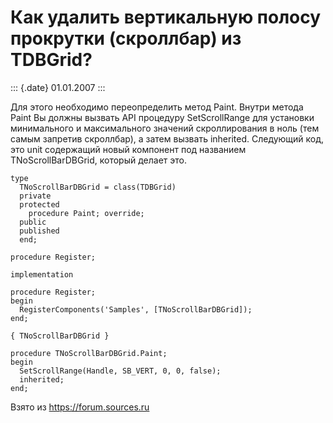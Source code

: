 Как удалить вертикальную полосу прокрутки (скроллбар) из TDBGrid?
=================================================================

::: {.date}
01.01.2007
:::

Для этого необходимо переопределить метод Paint. Внутри метода Paint Вы
должны вызвать API процедуру SetScrollRange для установки минимального и
максимального значений скроллирования в ноль (тем самым запретив
скроллбар), а затем вызвать inherited. Следующий код, это unit
содержащий новый компонент под названием TNoScrollBarDBGrid, который
делает это.

    type 
      TNoScrollBarDBGrid = class(TDBGrid) 
      private 
      protected 
        procedure Paint; override; 
      public 
      published 
      end; 
     
    procedure Register; 
     
    implementation 
     
    procedure Register; 
    begin 
      RegisterComponents('Samples', [TNoScrollBarDBGrid]); 
    end; 
     
    { TNoScrollBarDBGrid } 
     
    procedure TNoScrollBarDBGrid.Paint; 
    begin 
      SetScrollRange(Handle, SB_VERT, 0, 0, false); 
      inherited; 
    end;

Взято из <https://forum.sources.ru>
